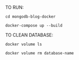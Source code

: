 TO RUN:

```
cd mongodb-blog-docker

```

```
docker-compose up --build

```


TO CLEAN DATABASE:

```
docker volume ls

```

```
docker volume rm database-name

```
